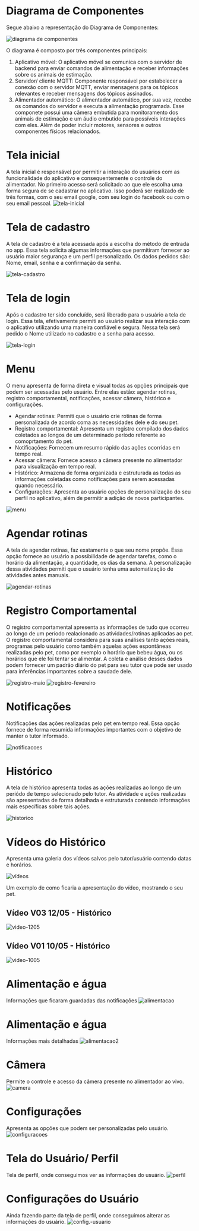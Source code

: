 # Diagrama de Componentes 

Segue abaixo a representação do Diagrama de Componentes:

![diagrama de componentes](https://github.com/AgathaSena/Projeto-Integrador-II/assets/79552519/4e431264-4c52-4def-9dbf-0b5530110f9b)

O diagrama é composto por três componentes principais: 

1. Aplicativo móvel: O aplicativo móvel se comunica com o servidor de backend para enviar comandos de alimentação e receber informações sobre os animais de estimação.
2. Servidor/ cliente MQTT: Componente responsável por estabelecer a conexão com o servidor MQTT, enviar mensagens para os tópicos relevantes e receber mensagens dos tópicos assinados. 
3. Alimentador automático: O alimentador automático, por sua vez, recebe os comandos do servidor e executa a alimentação programada. Esse componete possui uma câmera embutida para monitoramento dos animais de estimação e um áudio embutido para possíveis interações com eles. Além de poder incluir motores, sensores e outros componentes físicos relacionados.


# Tela inicial
A tela inicial é responsável por permitir a interação do usuários com as funcionalidade do aplicativo e consequentemente o controle do alimentador. No primeiro acesso será solicitado ao que ele escolha uma forma segura de se cadastrar no aplicativo. Isso poderá ser realizado de três formas, com o seu email google, com seu login do facebook ou com o seu email pessoal.
![tela-inicial](https://github.com/AgathaSena/Projeto-Integrador-II/assets/79552519/654e6c76-67c9-476b-8160-7b9a339945ad)


# Tela de cadastro

A tela de cadastro é a tela acessada após a escolha do método de entrada no app.
Essa tela solicita algumas informações que permitiram fornecer ao usuário maior segurança e um perfil personalizado. Os dados pedidos são: Nome, email, senha e a confirmação da senha.

![tela-cadastro](https://github.com/AgathaSena/Projeto-Integrador-II/assets/79552519/ad7faf73-8157-44ed-913b-783e2483f26f)


# Tela de login
Após o cadastro ter sido concluído, será liberado para o usuário a tela de login. Essa tela, efetivamente permiti ao usuário realizar sua interação com o aplicativo utilizando uma maneira confiável e segura. Nessa tela será pedido o Nome utilizado no cadastro e a senha para acesso.

![tela-login](https://github.com/AgathaSena/Projeto-Integrador-II/assets/79552519/7ca1b770-6483-4c25-b01f-4d97fa66a8d5)


# Menu

O menu apresenta de forma direta e visual todas as opções principais que podem ser acessadas pelo usuário. Entre elas estão: agendar rotinas, registro comportamental, notificações, acessar câmera, histórico e configurações.
- Agendar rotinas: Permiti que o usuário crie rotinas de forma personalizada de acordo coma as necessidades dele e do seu pet.
- Registro comportamental: Apresenta um registro compilado dos dados coletados ao longos de um determinado período referente ao comoprtamento do pet.
- Notificações: Fornecem um resumo rápido das ações ocorridas em tempo real.
- Acessar câmera: Fornece acesso a câmera presente no alimentador para visualização em tempo real.
- Histórico: Armazena de forma organizada e estruturada as todas as informações coletadas como notificações para serem acessadas quando necessário.
- Configurações: Apresenta ao usuário opções de personalização do seu perfil no aplicativo, além de permitir a adição de novos participantes.

![menu](https://github.com/AgathaSena/Projeto-Integrador-II/assets/79552519/573e0e0a-e5c6-4c50-8c66-d7f551a3b5d8)

# Agendar rotinas

A tela de agendar rotinas, faz exatamente o que seu nome propõe. Essa opção fornece ao usuário a possibilidade de agendar tarefas, como o horário da alimentação, a quantidade, os dias da semana. A personalização dessa atividades permiti que o usuário tenha uma automatização de atividades antes manuais.

![agendar-rotinas](https://github.com/AgathaSena/Projeto-Integrador-II/assets/79552519/fe32dba8-a218-4a9e-a45e-d531b965155f)

# Registro Comportamental 

O registro comportamental apresenta as informações de tudo que ocorreu ao longo de um período realacionado as atividades/rotinas aplicadas ao pet. O registro comportamental considera para suas análises tanto ações reais, programas pelo usuário como também aquelas ações espontâneas realizadas pelo pet, como por exemplo o horário que bebeu água, ou os horários que ele foi tentar se alimentar. A coleta e análise desses dados podem fornecer um padrão diário do pet para seu tutor que pode ser usado para inferências importantes sobre a saudade dele.

![registro-maio](https://github.com/AgathaSena/Projeto-Integrador-II/assets/79552519/0ef32672-fa22-4396-91e2-a63147b68816)
![registro-fevereiro](https://github.com/AgathaSena/Projeto-Integrador-II/assets/79552519/145e8f12-bc5c-443e-af8e-78d97305fc93)

# Notificações
Notificações das ações realizadas pelo pet em tempo real. Essa opção fornece de forma resumida informações importantes com o objetivo de manter o tutor informado.

![notificacoes](https://github.com/AgathaSena/Projeto-Integrador-II/assets/79552519/ecc3c7b0-2698-45f8-a477-7ba54a102603)


# Histórico
A tela de histórico apresenta todas as ações realizadas ao longo de um periódo de tempo selecionado pelo tutor. As atividade e ações realizadas são apresentadas de forma detalhada e estruturada contendo informações mais específicas sobre tais ações.

![historico](https://github.com/AgathaSena/Projeto-Integrador-II/assets/79552519/7f7ac9fe-6d83-4a87-9169-3b76acdd3562)


# Vídeos do Histórico
Apresenta uma galeria dos vídeos salvos pelo tutor/usuário contendo datas e horários.

![vídeos](https://github.com/AgathaSena/Projeto-Integrador-II/assets/79552519/5c201e19-dc1c-48c5-96d3-8e9252c23b3e)

Um exemplo de como ficaria a apresentação do vídeo, mostrando o seu pet.
## Vídeo V03 12/05 - Histórico
![video-1205](https://github.com/AgathaSena/Projeto-Integrador-II/assets/79552519/63efe7b5-586e-442d-bb46-4eadcc86e4b2)

## Vídeo V01 10/05 - Histórico
![video-1005](https://github.com/AgathaSena/Projeto-Integrador-II/assets/79552519/11ed66eb-09f8-4ab7-a75c-1ebf3a025d9e)

# Alimentação e água
Informações que ficaram guardadas das notificações 
![alimentacao](https://github.com/AgathaSena/Projeto-Integrador-II/assets/79552519/fab1adb6-5289-4d79-9b74-31d634b9a499)

# Alimentação e água
Informações mais detalhadas 
![alimentacao2](https://github.com/AgathaSena/Projeto-Integrador-II/assets/79552519/81e15e9b-2c59-49ef-9c91-e5dc56103ebb)

# Câmera
Permite o controle e acesso da câmera presente no alimentador ao vivo.
![camera](https://github.com/AgathaSena/Projeto-Integrador-II/assets/79552519/21163b99-3ccd-428b-9674-f2763ba4bbe2)

# Configurações
Apresenta as opções que podem ser personalizadas pelo usuário.
![configuracoes](https://github.com/AgathaSena/Projeto-Integrador-II/assets/79552519/cbd2d507-b873-4be1-ab30-d5e682f8c7ab)

# Tela do Usuário/ Perfil
Tela de perfil, onde conseguimos ver as informações do usuário.
![perfil](https://github.com/AgathaSena/Projeto-Integrador-II/assets/79552519/00e7dcd3-8b6d-4342-8aea-743b8cf8a87c)

# Configurações do Usuário
Ainda fazendo parte da tela de perfil, onde conseguimos alterar as informações do usuário.
![config.-usuario](https://github.com/AgathaSena/Projeto-Integrador-II/assets/79552519/86024a20-45b0-41fe-8b52-00eea6f21426)






